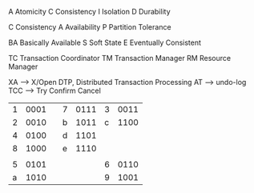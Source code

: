 A	Atomicity
C	Consistency
I	 Isolation
D  Durability

C	Consistency
A	Availability
P	Partition Tolerance

BA	Basically Available
S	 Soft State
E	 Eventually Consistent

TC		Transaction Coordinator
TM		Transaction Manager
RM		Resource Manager

XA   -->  X/Open DTP, Distributed Transaction Processing
AT	 -->  undo-log
TCC -->  Try Confirm Cancel



|     |      |     |     |      |     |      |
| --- | ---- | --- | --- | ---- | --- | ---- |
| 1   | 0001 |     | 7   | 0111 | 3   | 0011 |
| 2   | 0010 |     | b   | 1011 | c   | 1100 |
| 4   | 0100 |     | d   | 1101 |     |      |
| 8   | 1000 |     | e   | 1110 |     |      |
|     |      |     |     |      |     |      |
| 5   | 0101 |     |     |      | 6   | 0110 |
| a   | 1010 |     |     |      | 9   | 1001 |




